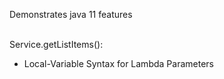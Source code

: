 Demonstrates java 11 features <br/><br/>

Service.getListItems():
-  Local-Variable Syntax for Lambda Parameters
